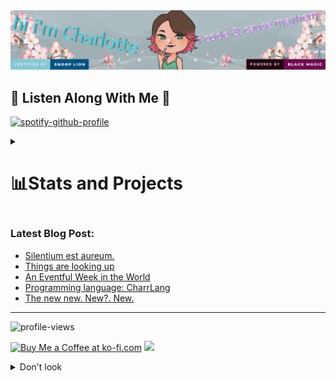 
<img src="https://raw.githubusercontent.com/charlotte-2222/random-images/main/github_splash.png">


<h2>🎵 Listen Along With Me 🎵</h2>

[![spotify-github-profile](https://spotify-github-profile.vercel.app/api/view?uid=childers6998&cover_image=true&theme=novatorem&bar_color=604bb1&bar_color_cover=false)](https://github.com/kittinan/spotify-github-profile)


<details closed><summary><h1>📊Stats and Projects</h1></summary><br>
    
<div align="center">   
   
![Stats](https://github.com/charlotte-2222/CopyofGitVisual/blob/master/generated/overview.svg#gh-dark-mode-only)
![Top Langs](https://github.com/charlotte-2222/CopyofGitVisual/blob/master/generated/languages.svg#gh-dark-mode-only)
    
    

<br><a href="https://github.com/charlotte-2222/FembotV3">
[![Readme Card](https://github-readme-stats.vercel.app/api/pin/?username=charlotte-2222&repo=FembotV3&theme=omni)](https://github.com/charlotte-2222/FembotV3)
 </a><a href="https://github.com/charlotte-2222/the-buttons">
[![Readme Card](https://github-readme-stats.vercel.app/api/pin/?username=charlotte-2222&repo=the-buttons&theme=omni)](https://github.com/charlotte-2222/the-buttons)
 </a>
    
<br><a href="https://github.com/charlotte-2222/Rolling-Hills-Veterinarian">
[![Readme Card](https://github-readme-stats.vercel.app/api/pin/?username=charlotte-2222&repo=Rolling-Hills-Veterinarian&theme=omni)](https://github.com/charlotte-2222/Rolling-Hills-Veterinarian)<a href="https://github.com/charlotte-2222/charr-lang">
[![Readme Card](https://github-readme-stats.vercel.app/api/pin/?username=charlotte-2222&repo=charr-lang&theme=omni)](https://github.com/charlotte-2222/charr-lang)
 </a>
    
    
</div>

</details

<hr>


### Latest Blog Post:

<!-- BLOG-POST-LIST:START -->
- [Silentium est aureum.](http://www.charlottes-web.gay/2022/08/25/interview-updates.html)
- [Things are looking up](http://www.charlottes-web.gay/2022/08/18/fielding-emails.html)
- [An Eventful Week in the World](http://www.charlottes-web.gay/2022/08/11/trump-raid.html)
- [Programming language: CharrLang](http://www.charlottes-web.gay/2022/08/04/charr-lang.html)
- [The new new. New?. New.](http://www.charlottes-web.gay/2022/07/28/moving-things.html)
<!-- BLOG-POST-LIST:END -->

<hr>

<p align=""> 
<img src="https://komarev.com/ghpvc/?username=im-zach&label=Profile%20views&color=0e75b6&style=flat" alt="profile-views"> 
    </p>
    
 <p align="">   
 <a href='https://ko-fi.com/L3L6DN5TC' target='_blank'><img height='36' style='border:0px;height:36px;' src='https://cdn.ko-fi.com/cdn/kofi4.png?v=3' border='0' alt='Buy Me a Coffee at ko-fi.com'/></a>
    
<img src="https://forthebadge.com/images/badges/fuck-it-ship-it.svg">

</p>

<details closed><summary>Don't look</summary><br>
you looked<br>
<img src="https://raw.githubusercontent.com/charlotte-2222/random-images/main/6341-twerkamoguspink.gif">

 </details>
